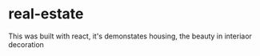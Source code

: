 # real-estate
 This was built with react, it's demonstates housing, the beauty in interiaor decoration
